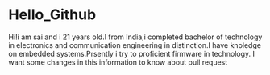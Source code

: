 # Hello_Github
Hi!i am sai and i 21 years old.I from India,i completed bachelor of technology in electronics and communication engineering in distinction.I have knoledge on embedded systems.Prsently i try to proficient firmware in technology.
I want some changes in this information to know about pull request
